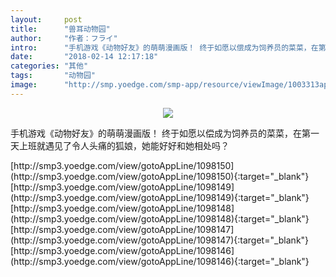 ```yaml
---
layout:     post
title:      "兽耳动物园"
author:     "作者：フライ"
intro:      "手机游戏《动物好友》的萌萌漫画版！ 终于如愿以偿成为饲养员的菜菜，在第一天上班就遇见了令人头痛的狐娘，她能好好和她相处吗？"
date:       "2018-02-14 12:17:18"
categories: "其他"
tags:       "动物园"
image:      "http://smp.yoedge.com/smp-app/resource/viewImage/1003313appline.png"
---
```

<div style="text-align: center">
<p><img src="http://smp.yoedge.com/smp-app/resource/viewImage/1003313appline.png"/></p>
</div>
<p class="post-meta">
<span>手机游戏《动物好友》的萌萌漫画版！ 终于如愿以偿成为饲养员的菜菜，在第一天上班就遇见了令人头痛的狐娘，她能好好和她相处吗？</span>
</p>
[http://smp3.yoedge.com/view/gotoAppLine/1098150](http://smp3.yoedge.com/view/gotoAppLine/1098150){:target="_blank"}
[http://smp3.yoedge.com/view/gotoAppLine/1098149](http://smp3.yoedge.com/view/gotoAppLine/1098149){:target="_blank"}
[http://smp3.yoedge.com/view/gotoAppLine/1098148](http://smp3.yoedge.com/view/gotoAppLine/1098148){:target="_blank"}
[http://smp3.yoedge.com/view/gotoAppLine/1098147](http://smp3.yoedge.com/view/gotoAppLine/1098147){:target="_blank"}
[http://smp3.yoedge.com/view/gotoAppLine/1098146](http://smp3.yoedge.com/view/gotoAppLine/1098146){:target="_blank"}


